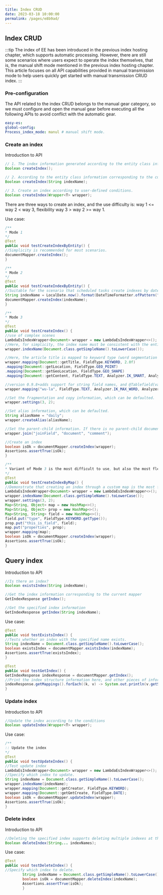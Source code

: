 ```yaml
---
title: Index CRUD
date: 2023-03-18 10:00:00
permalink: /pages/e8b9ad/
---
```

## Index CRUD
:::tip
The index of EE has been introduced in the previous index hosting chapter, which supports automatic processing. However, there are still some scenarios where users expect to operate the index themselves, that is, the manual shift mode mentioned in the previous index hosting chapter.
This article focuses on all API capabilities provided in manual transmission mode to help users quickly get started with manual transmission CRUD index.
:::

### Pre-configuration

The API related to the index CRUD belongs to the manual gear category, so we must configure and open the manual gear before executing all the following APIs to avoid conflict with the automatic gear.
```yaml
easy-es:
global-config:
Process_index_mode: manul # manual shift mode.
```

### Create an index

Introduction to API
```java
// 1. The index information generated according to the entity class information corresponding to the current mapper and its annotation configuration is suitable for most scenarios.
Boolean createIndex();

// 2. According to the entity class information corresponding to the current mapper and its annotation configuration, the index information can be generated, and the index name can be specified for creation, which is suitable for the scene of creating indexes by date for scheduled tasks.
Boolean createIndex(String indexName);

// 3. Create an index according to user-defined conditions.
Boolean createIndex(Wrapper<T> wrapper);
```
There are three ways to create an index, and the use difficulty is: way 1 <= way 2 < way 3, flexibility way 3 > way 2 >= way 1.

Use case:
```java
/**
* Mode 1
*/
@Test
public void testCreateIndexByEntity() {
//Simplicity is recommended for most scenarios.
documentMapper.createIndex();
}

/**
* Mode 2
*/
@Test
public void testCreateIndexByEntity() {
//Suitable for the scenario that scheduled tasks create indexes by date.
String indexName = LocalDate.now().format(DateTimeFormatter.ofPattern("yyyy-MM-dd"));
documentMapper.createIndex(indexName);
}

/**
* Mode 3
*/
@Test
public void testCreateIndex() {
//use of complex scenes
LambdaEsIndexWrapper<Document> wrapper = new LambdaEsIndexWrapper<>();
//Here, for simplicity, the index name must be consistent with the entity class name, and the chapters after lowercase letters will teach you how to flexibly configure and use the index.
wrapper.indexName(Document.class.getSimpleName().toLowerCase());

//Here, the article title is mapped to keyword type (word segmentation is not supported), and the document content is mapped to text type (word segmentation query is supported).
wrapper.mapping(Document::getTitle, FieldType.KEYWORD, 2.0f)
.mapping(Document::getLocation, FieldType.GEO_POINT)
.mapping(Document::getGeoLocation, FieldType.GEO_SHAPE)
.mapping(Document::getContent, FieldType.TEXT, Analyzer.IK_SMART, Analyzer.IK_MAX_WORD);

//version 0.9.8+adds support for string field names, and @Tablefield(value="wu-la ") must be added to the corresponding field in the Document entity to map the value of this field.
wrapper.mapping("wu-la", FieldType.TEXT, Analyzer.IK_MAX_WORD, Analyzer.IK_MAX_WORD);

//Set the fragmentation and copy information, which can be defaulted.
wrapper.settings(3, 2);

//Set alias information, which can be defaulted.
String aliasName = "daily";
wrapper.createAlias(aliasName);

//Set the parent-child information. If there is no parent-child document relationship, it is not necessary to set it.
wrapper.join("joinField", "document", "comment");

//Create an index
boolean isOk = documentMapper.createIndex(wrapper);
Assertions.assertTrue(isOk);
}

/**
* Variant of Mode 3 is the most difficult to use, but also the most flexible.
*/
@Test
public void testCreateIndexByMap() {
//Demonstrate that creating an index through a custom map is the most flexible and can support all indexing scenarios that es itself can support.
LambdaEsIndexWrapper<Document> wrapper = new LambdaEsIndexWrapper<>();
wrapper.indexName(Document.class.getSimpleName().toLowerCase());
wrapper.settings(3, 2);
Map<String, Object> map = new HashMap<>();
Map<String, Object> prop = new HashMap<>();
Map<String, String> field = new HashMap<>();
field.put("type", FieldType.KEYWORD.getType());
prop.put("this_is_field", field);
map.put("properties", prop);
wrapper.mapping(map);
boolean isOk = documentMapper.createIndex(wrapper);
Assertions.assertTrue(isOk);
}
```

## Query index

Introduction to API
```java
//Is there an index?
Boolean existsIndex(String indexName);

//Get the index information corresponding to the current mapper
GetIndexResponse getIndex();

//Get the specified index information
GetIndexResponse getIndex(String indexName);
```

Use case:
```java
@Test
public void testExistsIndex() {
//Tests whether an index with the specified name exists.
String indexName = Document.class.getSimpleName().toLowerCase();
boolean existsIndex = documentMapper.existsIndex(indexName);
Assertions.assertTrue(existsIndex);
}

@Test
public void testGetIndex() {
GetIndexResponse indexResponse = documentMapper.getIndex();
//Print the index structure information here, and other pieces of information can be taken from the indexResponse.
indexResponse.getMappings().forEach((k, v) -> System.out.println(v.getSourceAsMap()));
}
```

### Update index

Introduction to API
```java
//Update the index according to the conditions
Boolean updateIndex(Wrapper<T> wrapper);
```

Use case:

```java
/**
:: Update the index
*/
@Test
public void testUpdateIndex() {
//Test update index
LambdaEsIndexWrapper<Document> wrapper = new LambdaEsIndexWrapper<>();
//Specify which index to update.
String indexName = Document.class.getSimpleName().toLowerCase();
wrapper.indexName(indexName);
wrapper.mapping(Document::getCreator, FieldType.KEYWORD);
wrapper.mapping(Document::getGmtCreate, FieldType.DATE);
boolean isOk = documentMapper.updateIndex(wrapper);
Assertions.assertTrue(isOk);
}
```

### Delete index

Introduction to API
```java
//Deleting the specified index supports deleting multiple indexes at the same time. Be cautious and take the consequences at your own risk. After deleting the indexes, the data will also be deleted together, similar to deleting the database in Mysql. ...
Boolean deleteIndex(String... indexNames);
```

Use case:

```java
@Test
public void testDeleteIndex() {
//Specify which index to delete.
        String indexName = Document.class.getSimpleName().toLowerCase();
        boolean isOk = documentMapper.deleteIndex(indexName);
        Assertions.assertTrue(isOk);
        }
```
